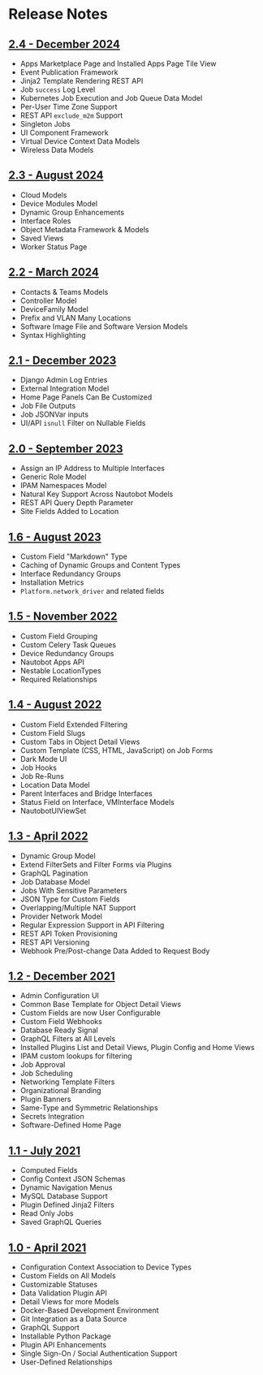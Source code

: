 # Release Notes

## [2.4 - December 2024](version-2.4.md)

- Apps Marketplace Page and Installed Apps Page Tile View
- Event Publication Framework
- Jinja2 Template Rendering REST API
- Job `success` Log Level
- Kubernetes Job Execution and Job Queue Data Model
- Per-User Time Zone Support
- REST API `exclude_m2m` Support
- Singleton Jobs
- UI Component Framework
- Virtual Device Context Data Models
- Wireless Data Models

## [2.3 - August 2024](version-2.3.md)

- Cloud Models
- Device Modules Model
- Dynamic Group Enhancements
- Interface Roles
- Object Metadata Framework & Models
- Saved Views
- Worker Status Page

## [2.2 - March 2024](version-2.2.md)

- Contacts & Teams Models
- Controller Model
- DeviceFamily Model
- Prefix and VLAN Many Locations
- Software Image File and Software Version Models
- Syntax Highlighting

## [2.1 - December 2023](version-2.1.md)

- Django Admin Log Entries
- External Integration Model
- Home Page Panels Can Be Customized
- Job File Outputs
- Job JSONVar inputs
- UI/API `isnull` Filter on Nullable Fields

## [2.0 - September 2023](version-2.0.md)

- Assign an IP Address to Multiple Interfaces
- Generic Role Model
- IPAM Namespaces Model
- Natural Key Support Across Nautobot Models
- REST API Query Depth Parameter
- Site Fields Added to Location

## [1.6 - August 2023](version-1.6.md)

- Custom Field "Markdown" Type
- Caching of Dynamic Groups and Content Types
- Interface Redundancy Groups
- Installation Metrics
- `Platform.network_driver` and related fields

## [1.5 - November 2022](version-1.5.md)

- Custom Field Grouping
- Custom Celery Task Queues
- Device Redundancy Groups
- Nautobot Apps API
- Nestable LocationTypes
- Required Relationships

## [1.4 - August 2022](version-1.4.md)

- Custom Field Extended Filtering
- Custom Field Slugs
- Custom Tabs in Object Detail Views
- Custom Template (CSS, HTML, JavaScript) on Job Forms
- Dark Mode UI
- Job Hooks
- Job Re-Runs
- Location Data Model
- Parent Interfaces and Bridge Interfaces
- Status Field on Interface, VMInterface Models
- NautobotUIViewSet

## [1.3 - April 2022](version-1.3.md)

- Dynamic Group Model
- Extend FilterSets and Filter Forms via Plugins
- GraphQL Pagination
- Job Database Model
- Jobs With Sensitive Parameters
- JSON Type for Custom Fields
- Overlapping/Multiple NAT Support
- Provider Network Model
- Regular Expression Support in API Filtering
- REST API Token Provisioning
- REST API Versioning
- Webhook Pre/Post-change Data Added to Request Body

## [1.2 - December 2021](version-1.2.md)

- Admin Configuration UI
- Common Base Template for Object Detail Views
- Custom Fields are now User Configurable
- Custom Field Webhooks
- Database Ready Signal
- GraphQL Filters at All Levels
- Installed Plugins List and Detail Views, Plugin Config and Home Views
- IPAM custom lookups for filtering
- Job Approval
- Job Scheduling
- Networking Template Filters
- Organizational Branding
- Plugin Banners
- Same-Type and Symmetric Relationships
- Secrets Integration
- Software-Defined Home Page

## [1.1 - July 2021](version-1.1.md)

- Computed Fields
- Config Context JSON Schemas
- Dynamic Navigation Menus
- MySQL Database Support
- Plugin Defined Jinja2 Filters
- Read Only Jobs
- Saved GraphQL Queries

## [1.0 - April 2021](version-1.0.md)

- Configuration Context Association to Device Types
- Custom Fields on All Models
- Customizable Statuses
- Data Validation Plugin API
- Detail Views for more Models
- Docker-Based Development Environment
- Git Integration as a Data Source
- GraphQL Support
- Installable Python Package
- Plugin API Enhancements
- Single Sign-On / Social Authentication Support
- User-Defined Relationships

